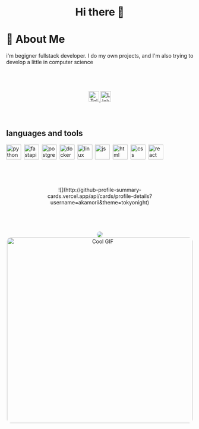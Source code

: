 <div id="header" align="center">
<h1>Hi there 👋</h1>
</div>

# 🌠 About Me
i'm begigner fullstack developer. 
I do my own projects, and I'm also trying to develop a little in computer science

<div style="margin:70px"></div>

<!-- <div id="socials" align="center">
  <a href="#">Linkedin</a>
  <a href="https://t.me/Akamorii">Telegram</a>
</div> -->
<div align="center">
  <a href="https://t.me/Akamorii" target="_blank">
    <img src="https://img.shields.io/badge/Telegram-%40Akamorii-blue?style=flat-square&logo=telegram" alt="Telegram" height="28"/>
  </a>
  <a href="#" target="_blank">
    <img src="https://img.shields.io/badge/LinkedIn-Profile-informational?style=flat-square&logo=linkedin" alt="LinkedIn" height="28"/>
  </a>
</div>

<div style="margin:70px"></div>


## languages and tools
<img src="https://cdn.jsdelivr.net/gh/devicons/devicon@latest/icons/python/python-original.svg" title="python" width="40" height="40"/>&nbsp;
<img src="https://cdn.jsdelivr.net/gh/devicons/devicon@latest/icons/fastapi/fastapi-original.svg" title="fastapi" width="40" height="40"/>&nbsp;
<img src="https://cdn.jsdelivr.net/gh/devicons/devicon@latest/icons/postgresql/postgresql-plain.svg" title="postgresql" width="40" height="40"/>&nbsp;
<img src="https://cdn.jsdelivr.net/gh/devicons/devicon@latest/icons/docker/docker-original.svg" title="docker" width="40" height="40"/>&nbsp;
<img src="https://cdn.jsdelivr.net/gh/devicons/devicon@latest/icons/linux/linux-original.svg" title="linux" width="40" height="40"/>&nbsp;
<img src="https://cdn.jsdelivr.net/gh/devicons/devicon@latest/icons/javascript/javascript-original.svg" title="js" width="40" height="40"/>&nbsp;
<img src="https://cdn.jsdelivr.net/gh/devicons/devicon@latest/icons/html5/html5-plain.svg" title="html" width="40" height="40"/>&nbsp;
<img src="https://cdn.jsdelivr.net/gh/devicons/devicon@latest/icons/css3/css3-plain.svg" title="css" width="40" height="40"/>&nbsp;
<img src="https://cdn.jsdelivr.net/gh/devicons/devicon@latest/icons/react/react-original.svg" title="react" width="40" height="40"/>&nbsp;

<div align="center" style="margin:70px">
![](http://github-profile-summary-cards.vercel.app/api/cards/profile-details?username=akamorii&theme=tokyonight)
</div>


<div style="margin:70px"></div>
<div align="center" style="border-radius:20px">
  <img src="https://i.pinimg.com/736x/2e/89/35/2e893541123b75b27bc15b4ee0b25653.jpg" style="border-radius:20px"/>
  <img src="https://i.pinimg.com/originals/8b/86/5d/8b865ddcb9bb441b73db346574214f49.gif" style="border-radius:10px" width="500" alt="Cool GIF">
</div>

